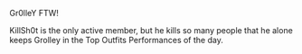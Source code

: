 Gr0lleY FTW!

KillSh0t is the only active member, but he kills so many people that he alone
keeps Grolley in the Top Outfits Performances of the day.
